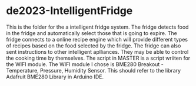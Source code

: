 # de2023-IntelligentFridge
This is the folder for the a intelligent fridge system. The fridge detects food in the fridge and automatically select those that is going to expire.
The fridge connects to a online recipe engine which will provide different types of recipes based on the food selected by the fridge.
The fridge can also sent instructions to other intelligent aplliances. They may be able to control the cooking time by themselves.
The script in MASTER is a script wriiten for the WIFI module. The WIFI module I chose is BME280 Breakout - Temperature, Pressure, Humidity Sensor.
This should refer to the library Adafruit BME280 Library in Arduino IDE.
